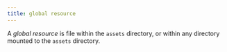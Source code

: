 ```yaml
---
title: global resource
---
```


A _global resource_ is file within the `assets` directory, or within any directory mounted to the `assets` directory.
